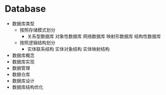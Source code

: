 # Database

* 数据库类型
  * 按照存储模式划分
    * 关系型数据库 对象性数据库 网络数据库 映射形数据库 结构性数据库
  * 按照逻辑结构划分
    * 实体联系结构 实体对象结构 实体映射结构 
* 数据库概念
* 数据库实现
* 数据管理
* 数据仓库
* 数据库设计
* 数据库结构优化 
 
